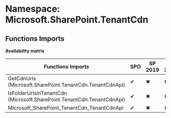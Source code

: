 # Namespace: Microsoft.SharePoint.TenantCdn

## Functions Imports

**Availability matrix**

Functions Imports | SPO | SP 2019 | SP 2016 | SP 2013
----------|-----|---------|---------|--------
GetCdnUrls (Microsoft.SharePoint.TenantCdn.TenantCdnApi) | ✔ | ✖ | ✖ | ✖
IsFolderUrlsInTenantCdn (Microsoft.SharePoint.TenantCdn.TenantCdnApi) | ✔ | ✖ | ✖ | ✖
Microsoft_SharePoint_TenantCdn_TenantCdnApi | ✔ | ✖ | ✖ | ✖
